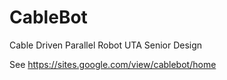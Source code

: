 # CableBot
Cable Driven Parallel Robot UTA Senior Design

See https://sites.google.com/view/cablebot/home
